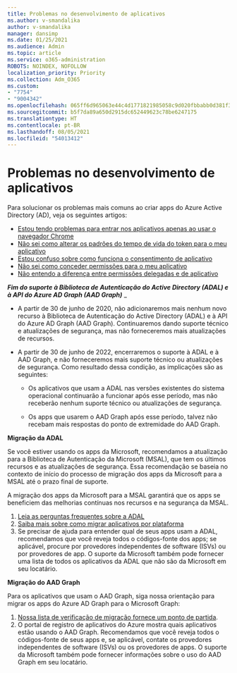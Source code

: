 ```yaml
---
title: Problemas no desenvolvimento de aplicativos
ms.author: v-smandalika
author: v-smandalika
manager: dansimp
ms.date: 01/25/2021
ms.audience: Admin
ms.topic: article
ms.service: o365-administration
ROBOTS: NOINDEX, NOFOLLOW
localization_priority: Priority
ms.collection: Adm_O365
ms.custom:
- "7754"
- "9004342"
ms.openlocfilehash: 065ff6d965063e44c4d1771821985058c9d020fbbabb0d381f30b6a11132c4ee
ms.sourcegitcommit: b5f7da89a650d2915dc652449623c78be6247175
ms.translationtype: HT
ms.contentlocale: pt-BR
ms.lasthandoff: 08/05/2021
ms.locfileid: "54013412"
---
```

# <a name="issues-developing-applications"></a>Problemas no desenvolvimento de aplicativos

Para solucionar os problemas mais comuns ao criar apps do Azure Active Directory (AD), veja os seguintes artigos:

- [Estou tendo problemas para entrar nos aplicativos apenas ao usar o navegador Chrome](https://docs.microsoft.com/office365/troubleshoot/miscellaneous/chrome-behavior-affects-applications) 
- [Não sei como alterar os padrões do tempo de vida do token para o meu aplicativo](https://docs.microsoft.com/azure/active-directory/develop/registration-config-change-token-lifetime-how-to) 
- [Estou confuso sobre como funciona o consentimento de aplicativo](https://docs.microsoft.com/azure/active-directory/application-dev-consent-framework) 
- [Não sei como conceder permissões para o meu aplicativo](https://docs.microsoft.com/azure/active-directory/manage-apps/configure-user-consent) 
- [Não entendo a diferença entre permissões delegadas e de aplicativo](https://docs.microsoft.com/azure/active-directory/develop/delegated-and-app-perms)

***Fim do suporte à Biblioteca de Autenticação do Active Directory (ADAL) e à API do Azure AD Graph (AAD Graph)*** _

- A partir de 30 de junho de 2020, não adicionaremos mais nenhum novo recurso à Biblioteca de Autenticação do Active Directory (ADAL) e à API do Azure AD Graph (AAD Graph). Continuaremos dando suporte técnico e atualizações de segurança, mas não forneceremos mais atualizações de recursos.

- A partir de 30 de junho de 2022, encerraremos o suporte à ADAL e à AAD Graph, e não forneceremos mais suporte técnico ou atualizações de segurança. Como resultado dessa condição, as implicações são as seguintes:

    - Os aplicativos que usam a ADAL nas versões existentes do sistema operacional continuarão a funcionar após esse período, mas não receberão nenhum suporte técnico ou atualizações de segurança.

    - Os apps que usarem o AAD Graph após esse período, talvez não recebam mais respostas do ponto de extremidade do AAD Graph.

**Migração da ADAL**

Se você estiver usando os apps da Microsoft, recomendamos a atualização para a Biblioteca de Autenticação da Microsoft (MSAL), que tem os últimos recursos e as atualizações de segurança. Essa recomendação se baseia no contexto de início do processo de migração dos apps da Microsoft para a MSAL até o prazo final de suporte. 

A migração dos apps da Microsoft para a MSAL garantirá que os apps se beneficiem das melhorias contínuas nos recursos e na segurança da MSAL.

1. [Leia as perguntas frequentes sobre a ADAL](https://docs.microsoft.com/azure/active-directory/develop/msal-migration#frequently-asked-questions-faq) 
2. [Saiba mais sobre como migrar aplicativos por plataforma](https://docs.microsoft.com/azure/active-directory/develop/msal-migration#frequently-asked-questions-faq) 
3. Se precisar de ajuda para entender qual de seus apps usam a ADAL, recomendamos que você reveja todos o códigos-fonte dos apps; se aplicável, procure por provedores independentes de software (ISVs) ou por provedores de app. O suporte da Microsoft também pode fornecer uma lista de todos os aplicativos da ADAL que não são da Microsoft em seu locatário.

**Migração do AAD Graph**

Para os aplicativos que usam o AAD Graph, siga nossa orientação para migrar os apps do Azure AD Graph para o Microsoft Graph:

1. [Nossa lista de verificação de migração fornece um ponto de partida](https://docs.microsoft.com/graph/migrate-azure-ad-graph-planning-checklist). 
2. O portal de registro de aplicativos do Azure mostra quais aplicativos estão usando o AAD Graph. Recomendamos que você reveja todos o códigos-fonte de seus apps e, se aplicável, contate os provedores independentes de software (ISVs) ou os provedores de apps. O suporte da Microsoft também pode fornecer informações sobre o uso do AAD Graph em seu locatário.







